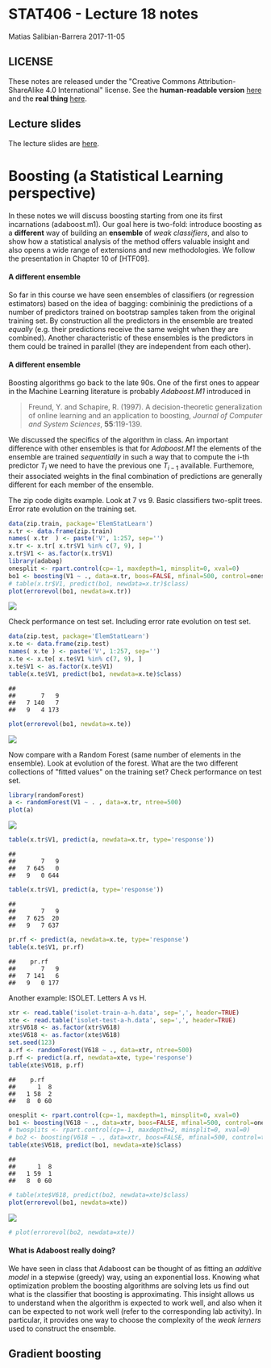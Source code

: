 STAT406 - Lecture 18 notes
================
Matias Salibian-Barrera
2017-11-05

LICENSE
-------

These notes are released under the "Creative Commons Attribution-ShareAlike 4.0 International" license. See the **human-readable version** [here](https://creativecommons.org/licenses/by-sa/4.0/) and the **real thing** [here](https://creativecommons.org/licenses/by-sa/4.0/legalcode).

Lecture slides
--------------

The lecture slides are [here](STAT406-17-lecture-18-preliminary.pdf).

Boosting (a Statistical Learning perspective)
=============================================

In these notes we will discuss boosting starting from one its first incarnations (adaboost.m1). Our goal here is two-fold: introduce boosting as a **different** way of building an **ensemble** of *weak classifiers*, and also to show how a statistical analysis of the method offers valuable insight and also opens a wide range of extensions and new methodologies. We follow the presentation in Chapter 10 of \[HTF09\].

#### A different ensemble

So far in this course we have seen ensembles of classifiers (or regression estimators) based on the idea of bagging: combininig the predictions of a number of predictors trained on bootstrap samples taken from the original training set. By construction all the predictors in the ensemble are treated *equally* (e.g. their predictions receive the same weight when they are combined). Another characteristic of these ensembles is the predictors in them could be trained in parallel (they are independent from each other).

#### A different ensemble

Boosting algorithms go back to the late 90s. One of the first ones to appear in the Machine Learning literature is probably *Adaboost.M1* introduced in

> Freund, Y. and Schapire, R. (1997). A decision-theoretic generalization of online learning and an application to boosting, *Journal of Computer and System Sciences*, **55**:119-139.

We discussed the specifics of the algorithm in class. An important difference with other ensembles is that for *Adaboost.M1* the elements of the ensemble are trained *sequentially* in such a way that to compute the i-th predictor *T*<sub>*i*</sub> we need to have the previous one *T*<sub>*i* − 1</sub> available. Furthemore, their associated weights in the final combination of predictions are generally different for each member of the ensemble.

The zip code digits example. Look at 7 vs 9. Basic classifiers two-split trees. Error rate evolution on the training set.

``` r
data(zip.train, package='ElemStatLearn')
x.tr <- data.frame(zip.train)
names( x.tr  ) <- paste('V', 1:257, sep='')
x.tr <- x.tr[ x.tr$V1 %in% c(7, 9), ]
x.tr$V1 <- as.factor(x.tr$V1)
library(adabag)
onesplit <- rpart.control(cp=-1, maxdepth=1, minsplit=0, xval=0)
bo1 <- boosting(V1 ~ ., data=x.tr, boos=FALSE, mfinal=500, control=onesplit)
# table(x.tr$V1, predict(bo1, newdata=x.tr)$class)
plot(errorevol(bo1, newdata=x.tr))
```

![](README_files/figure-markdown_github-ascii_identifiers/boos1-1.png)

Check performance on test set. Including error rate evolution on test set.

``` r
data(zip.test, package='ElemStatLearn')
x.te <- data.frame(zip.test)
names( x.te ) <- paste('V', 1:257, sep='')
x.te <- x.te[ x.te$V1 %in% c(7, 9), ]
x.te$V1 <- as.factor(x.te$V1)
table(x.te$V1, predict(bo1, newdata=x.te)$class)
```

    ##    
    ##       7   9
    ##   7 140   7
    ##   9   4 173

``` r
plot(errorevol(bo1, newdata=x.te))
```

![](README_files/figure-markdown_github-ascii_identifiers/boos2-1.png)

Now compare with a Random Forest (same number of elements in the ensemble). Look at evolution of the forest. What are the two different collections of "fitted values" on the training set? Check performance on test set.

``` r
library(randomForest)
a <- randomForest(V1 ~ . , data=x.tr, ntree=500)
plot(a)
```

![](README_files/figure-markdown_github-ascii_identifiers/boos.comp-1.png)

``` r
table(x.tr$V1, predict(a, newdata=x.tr, type='response'))
```

    ##    
    ##       7   9
    ##   7 645   0
    ##   9   0 644

``` r
table(x.tr$V1, predict(a, type='response'))
```

    ##    
    ##       7   9
    ##   7 625  20
    ##   9   7 637

``` r
pr.rf <- predict(a, newdata=x.te, type='response')
table(x.te$V1, pr.rf)
```

    ##    pr.rf
    ##       7   9
    ##   7 141   6
    ##   9   0 177

<!-- xtr <- read.table('c:/Users/Matias/Desktop/STAT406/2017-18/lecture16/isolet-train.data', header=FALSE, sep=',') -->
<!-- xte <- read.table('c:/Users/Matias/Desktop/STAT406/2017-18/lecture16/isolet-test.data', header=FALSE, sep=',') -->
<!-- xtr.ah <- xtr[ xtr$V618 %in% c(1, 8), ] -->
<!-- xte.ah <- xte[ xte$V618 %in% c(1, 8), ] -->
<!-- write.table(xtr.ah, file='isolet-train-a-h.data', row.names=FALSE, col.names=TRUE, sep=',', quote=FALSE) -->
<!-- write.table(xte.ah, file='isolet-test-a-h.data', row.names=FALSE, col.names=TRUE, sep=',', quote=FALSE) -->
<!-- xtr.mn <- xtr[ xtr$V618 %in% c(13, 14), ] -->
<!-- xte.mn <- xte[ xte$V618 %in% c(13, 14), ] -->
<!-- write.table(xtr.mn, file='isolet-train-m-n.data', row.names=FALSE, col.names=TRUE, sep=',', quote=FALSE) -->
<!-- write.table(xte.mn, file='isolet-test-m-n.data', row.names=FALSE, col.names=TRUE, sep=',', quote=FALSE) -->
Another example: ISOLET. Letters A vs H.

``` r
xtr <- read.table('isolet-train-a-h.data', sep=',', header=TRUE)
xte <- read.table('isolet-test-a-h.data', sep=',', header=TRUE) 
xtr$V618 <- as.factor(xtr$V618)
xte$V618 <- as.factor(xte$V618)
set.seed(123)
a.rf <- randomForest(V618 ~ ., data=xtr, ntree=500) 
p.rf <- predict(a.rf, newdata=xte, type='response')
table(xte$V618, p.rf)
```

    ##    p.rf
    ##      1  8
    ##   1 58  2
    ##   8  0 60

``` r
onesplit <- rpart.control(cp=-1, maxdepth=1, minsplit=0, xval=0)
bo1 <- boosting(V618 ~ ., data=xtr, boos=FALSE, mfinal=500, control=onesplit)
# twosplits <- rpart.control(cp=-1, maxdepth=2, minsplit=0, xval=0)
# bo2 <- boosting(V618 ~ ., data=xtr, boos=FALSE, mfinal=500, control=twosplits)
table(xte$V618, predict(bo1, newdata=xte)$class)
```

    ##    
    ##      1  8
    ##   1 59  1
    ##   8  0 60

``` r
# table(xte$V618, predict(bo2, newdata=xte)$class)
plot(errorevol(bo1, newdata=xte))
```

![](README_files/figure-markdown_github-ascii_identifiers/boos4-1.png)

``` r
# plot(errorevol(bo2, newdata=xte))
```

#### What is Adaboost really doing?

We have seen in class that Adaboost can be thought of as fitting an *additive model* in a stepwise (greedy) way, using an exponential loss. Knowing what optimization problem the boosting algorithms are solving lets us find out what is the classifier that boosting is approximating. This insight allows us to understand when the algorithm is expected to work well, and also when it can be expected to not work well (refer to the corresponding lab activity). In particular, it provides one way to choose the complexity of the *weak lerners* used to construct the ensemble.

Gradient boosting
-----------------
